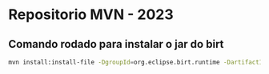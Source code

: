 # Repositorio MVN - 2023

## Comando rodado para instalar o jar do birt
```sh
mvn install:install-file -DgroupId=org.eclipse.birt.runtime -DartifactId=birt-v4.13.0 -Dversion=4.13.0  -Dfile=./repository/org/eclipse/birt/runtime/org.eclipse.birt.runtime_4.13.0-20230302.jar -Dpackaging=jar -DgeneratePom=true -DlocalRepositoryPath=./repository -DcreateChecksum=true
```